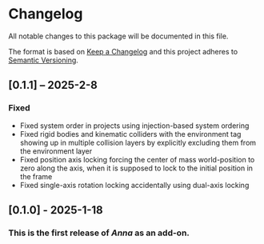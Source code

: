 # Changelog

All notable changes to this package will be documented in this file.

The format is based on [Keep a Changelog](http://keepachangelog.com/en/1.0.0/)
and this project adheres to [Semantic
Versioning](http://semver.org/spec/v2.0.0.html).

## [0.1.1] – 2025-2-8

### Fixed

-   Fixed system order in projects using injection-based system ordering
-   Fixed rigid bodies and kinematic colliders with the environment tag showing
    up in multiple collision layers by explicitly excluding them from the
    environment layer
-   Fixed position axis locking forcing the center of mass world-position to
    zero along the axis, when it is supposed to lock to the initial position in
    the frame
-   Fixed single-axis rotation locking accidentally using dual-axis locking

## [0.1.0] - 2025-1-18

### This is the first release of *Anna* as an add-on.
